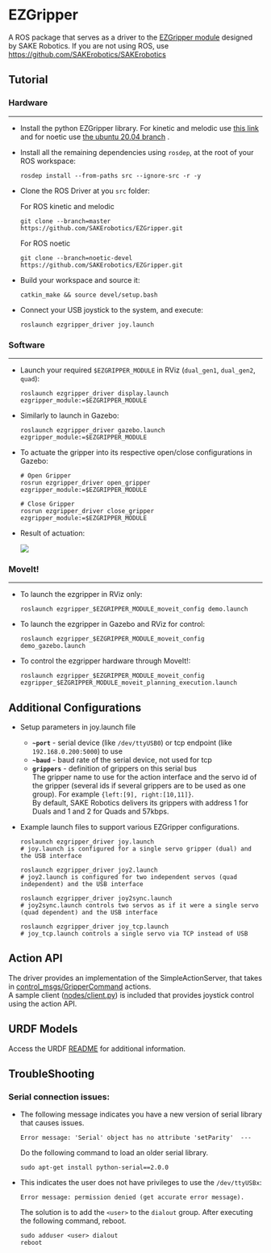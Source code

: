 # EZGripper

A ROS package that serves as a driver to the [EZGripper module](https://sakerobotics.com/) designed by SAKE Robotics. If you are not using ROS, use https://github.com/SAKErobotics/SAKErobotics

## Tutorial

### Hardware
---

* Install the python EZGripper library. For kinetic and melodic use [this link](https://github.com/SAKErobotics/libezgripper/tree/master) and for noetic use [the ubuntu 20.04 branch](https://github.com/SAKErobotics/libezgripper/tree/ubuntu-20.04) .

* Install all the remaining dependencies using `rosdep`, at the root of your ROS workspace:

	  rosdep install --from-paths src --ignore-src -r -y

* Clone the ROS Driver at you `src` folder:

	For ROS kinetic and melodic

   	  git clone --branch=master https://github.com/SAKErobotics/EZGripper.git

	For ROS noetic

   	  git clone --branch=noetic-devel https://github.com/SAKErobotics/EZGripper.git


* Build your workspace and source it:

	  catkin_make && source devel/setup.bash

* Connect your USB joystick to the system, and execute:

      roslaunch ezgripper_driver joy.launch

### Software
---

* Launch your required `$EZGRIPPER_MODULE` in RViz (`dual_gen1`, `dual_gen2`, `quad`):

	  roslaunch ezgripper_driver display.launch ezgripper_module:=$EZGRIPPER_MODULE

* Similarly to launch in Gazebo:

	  roslaunch ezgripper_driver gazebo.launch ezgripper_module:=$EZGRIPPER_MODULE

* To actuate the gripper into its respective open/close configurations in Gazebo:

	  # Open Gripper
	  rosrun ezgripper_driver open_gripper ezgripper_module:=$EZGRIPPER_MODULE

	  # Close Gripper
	  rosrun ezgripper_driver close_gripper ezgripper_module:=$EZGRIPPER_MODULE

* Result of actuation:

	<img src="https://user-images.githubusercontent.com/45683974/152959731-7b3d2ce5-a1f0-48c0-8ce1-68f767bfd9a0.gif"/>

### MoveIt!
---

* To launch the ezgripper in RViz only:

	  roslaunch ezgripper_$EZGRIPPER_MODULE_moveit_config demo.launch

* To launch the ezgripper in Gazebo and RViz for control:

	  roslaunch ezgripper_$EZGRIPPER_MODULE_moveit_config demo_gazebo.launch

* To control the ezgripper hardware through MoveIt!:

	  roslaunch ezgripper_$EZGRIPPER_MODULE_moveit_config ezgripper_$EZGRIPPER_MODULE_moveit_planning_execution.launch

## Additional Configurations

* Setup parameters in joy.launch file
  - **`~port`** - serial device (like `/dev/ttyUSB0`) or tcp endpoint (like `192.168.0.200:5000`) to use
  - **`~baud`** - baud rate of the serial device, not used for tcp
  - **`grippers`** - definition of grippers on this serial bus
  <br/>The gripper name to use for the action interface and the servo id of the gripper (several ids if several grippers are to be used as one group). For example `{left:[9], right:[10,11]}`.
  <br/>By default, SAKE Robotics delivers its grippers with address 1 for Duals and 1 and 2 for Quads and 57kbps.

* Example launch files to support various EZGripper configurations.

	  roslaunch ezgripper_driver joy.launch
	  # joy.launch is configured for a single servo gripper (dual) and the USB interface

	  roslaunch ezgripper_driver joy2.launch
	  # joy2.launch is configured for two independent servos (quad independent) and the USB interface

	  roslaunch ezgripper_driver joy2sync.launch
	  # joy2sync.launch controls two servos as if it were a single servo (quad dependent) and the USB interface

	  roslaunch ezgripper_driver joy_tcp.launch
	  # joy_tcp.launch controls a single servo via TCP instead of USB

## Action API

The driver provides an implementation of the SimpleActionServer, that takes in [control_msgs/GripperCommand](http://docs.ros.org/indigo/api/control_msgs/html/action/GripperCommand.html) actions.<br/>
A sample client ([nodes/client.py](ezgripper_driver/nodes/client.py)) is included that provides joystick control using the action API.

## URDF Models

Access the URDF [README](https://github.com/SAKErobotics/EZGripper/tree/master/ezgripper_driver/urdf) for additional information.


## TroubleShooting

### Serial connection issues:

* The following message indicates you have a new version of serial library that causes issues.

	  Error message: 'Serial' object has no attribute 'setParity'  ---

  Do the following command to load an older serial library.

	  sudo apt-get install python-serial==2.0.0

* This indicates the user does not have privileges to use the `/dev/ttyUSBx`:

	  Error message: permission denied (get accurate error message).

	The solution is to add the `<user>` to the `dialout` group.  After executing the following command, reboot.

	  sudo adduser <user> dialout
	  reboot
